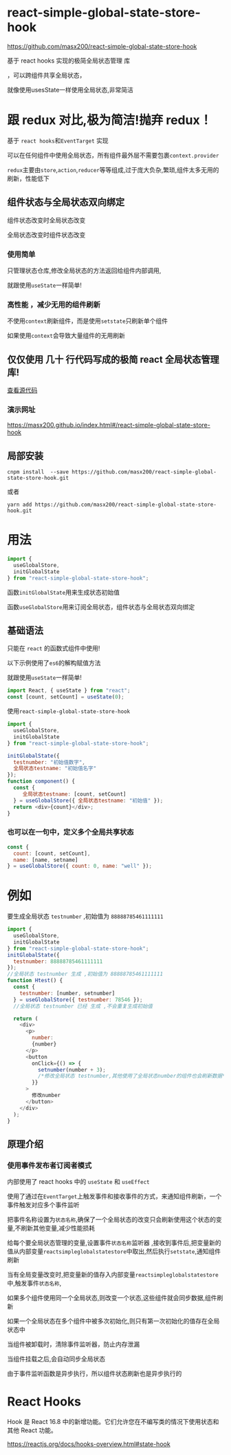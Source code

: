 # react-simple-global-state-store-hook

https://github.com/masx200/react-simple-global-state-store-hook

基于 react hooks 实现的极简全局状态管理 库

，可以跨组件共享全局状态，

就像使用usesState一样使用全局状态,非常简洁

# 跟 redux 对比,极为简洁!抛弃 redux！



基于 `react hooks`和`EventTarget` 实现

可以在任何组件中使用全局状态，所有组件最外层不需要包裹`context.provider`

`redux`主要由`store`,`action`,`reducer`等等组成,过于庞大负杂,繁琐,组件太多无用的刷新，性能低下

## 组件状态与全局状态双向绑定

组件状态改变时全局状态改变

全局状态改变时组件状态改变


### 使用简单

只管理状态仓库,修改全局状态的方法返回给组件内部调用,

就跟使用`useState`一样简单!

### 高性能 ，减少无用的组件刷新

不使用`context`刷新组件，而是使用`setstate`只刷新单个组件

如果使用`context`会导致大量组件的无用刷新

## 仅仅使用 几十 行代码写成的极简 react 全局状态管理库!

[查看源代码](https://github.com/masx200/react-simple-global-state-store-hook/blob/master/src/react-simple-global-state-store.js)

### 演示网址

https://masx200.github.io/index.html#/react-simple-global-state-store-hook

## 局部安装

```
cnpm install  --save https://github.com/masx200/react-simple-global-state-store-hook.git
```

或者

```
yarn add https://github.com/masx200/react-simple-global-state-store-hook.git
```

# 用法

```javascript
import {
  useGlobalStore,
  initGlobalState
} from "react-simple-global-state-store-hook";
```

函数`initGlobalState`用来生成状态初始值

函数`useGlobalStore`用来订阅全局状态，组件状态与全局状态双向绑定

## 基础语法

只能在 `react` 的函数式组件中使用!

以下示例使用了`es6`的解构赋值方法

就跟使用`useState`一样简单!

```javascript
import React, { useState } from "react";
const [count, setCount] = useState(0);
```

使用`react-simple-global-state-store-hook`

```javascript
import {
  useGlobalStore,
  initGlobalState
} from "react-simple-global-state-store-hook";

initGlobalState({
  testnumber: "初始值数字",
  全局状态testname: "初始值名字"
});
function component() {
  const {
     全局状态testname: [count, setCount]
  } = useGlobalStore({ 全局状态testname: "初始值" });
  return <div>{count}</div>;
}
```

### 也可以在一句中，定义多个全局共享状态

```javascript
const {
  count: [count, setCount],
  name: [name, setname]
} = useGlobalStore({ count: 0, name: "well" });
```

# 例如

要生成全局状态 `testnumber` ,初始值为 `88888785461111111`

```javascript
import {
  useGlobalStore,
  initGlobalState
} from "react-simple-global-state-store-hook";
initGlobalState({
  testnumber: 88888785461111111
});
//全局状态 testnumber 生成 ,初始值为 88888785461111111
function Htest() {
  const {
    testnumber: [number, setnumber]
  } = useGlobalStore({ testnumber: 78546 });
  //全局状态 testnumber 已经 生成 ,不会重复生成初始值

  return (
    <div>
      <p>
        number:
        {number}
      </p>
      <button
        onClick={() => {
          setnumber(number + 3);
          /*修改全局状态 testnumber,其他使用了全局状态number的组件也会刷新数据*/
        }}
      >
        修改number
      </button>
    </div>
  );
}
```

<!--
[简单的示例](https://github.com/masx200/react-simple-global-state-store-hook/blob/master/src/index.js)
-->

## 原理介绍

### 使用事件发布者订阅者模式

内部使用了 react hooks 中的 `useState` 和 `useEffect`

使用了通过在`EventTarget`上触发事件和接收事件的方式，来通知组件刷新，一个事件触发对应多个事件监听

把事件名称设置为`状态名称`,确保了一个全局状态的改变只会刷新使用这个状态的变量,不刷新其他变量,减少性能损耗

给每个要全局状态管理的变量,设置事件`状态名称`监听器 ,接收到事件后,把变量新的值从内部变量`reactsimpleglobalstatestore`中取出,然后执行`setstate`,通知组件刷新

当有全局变量改变时,把变量新的值存入内部变量`reactsimpleglobalstatestore`中,触发事件`状态名称`,

如果多个组件使用同一个全局状态,则改变一个状态,这些组件就会同步数据,组件刷新

如果一个全局状态在多个组件中被多次初始化,则只有第一次初始化的值存在全局状态中

当组件被卸载时，清除事件监听器，防止内存泄漏

当组件挂载之后,会自动同步全局状态

由于事件监听函数是异步执行，所以组件状态刷新也是异步执行的

# React Hooks

Hook 是 React 16.8 中的新增功能。它们允许您在不编写类的情况下使用状态和其他 React 功能。

https://reactjs.org/docs/hooks-overview.html#state-hook
